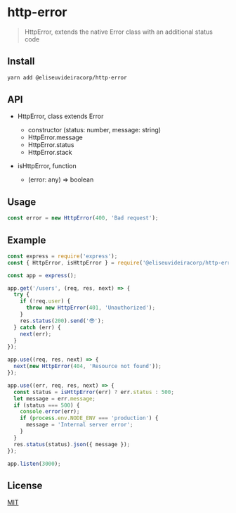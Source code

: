 # http-error

> HttpError, extends the native Error class with an additional status code

## Install

```bash
yarn add @eliseuvideiracorp/http-error
```

## API

- HttpError, class extends Error

  - constructor (status: number, message: string)
  - HttpError.message
  - HttpError.status
  - HttpError.stack

- isHttpError, function

  - (error: any) => boolean

## Usage

```js
const error = new HttpError(400, 'Bad request');
```

## Example

```js
const express = require('express');
const { HttpError, isHttpError } = require('@eliseuvideiracorp/http-error');

const app = express();

app.get('/users', (req, res, next) => {
  try {
    if (!req.user) {
      throw new HttpError(401, 'Unauthorized');
    }
    res.status(200).send('😎');
  } catch (err) {
    next(err);
  }
});

app.use((req, res, next) => {
  next(new HttpError(404, 'Resource not found'));
});

app.use((err, req, res, next) => {
  const status = isHttpError(err) ? err.status : 500;
  let message = err.message;
  if (status === 500) {
    console.error(err);
    if (process.env.NODE_ENV === 'production') {
      message = 'Internal server error';
    }
  }
  res.status(status).json({ message });
});

app.listen(3000);
```

## License

[MIT](https://choosealicense.com/licenses/mit/)
